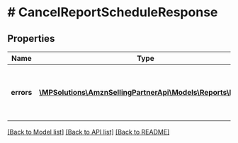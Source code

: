 # # CancelReportScheduleResponse

## Properties

Name | Type | Description | Notes
------------ | ------------- | ------------- | -------------
**errors** | [**\MPSolutions\AmznSellingPartnerApi\Models\Reports\Error[]**](Error.md) | A list of error responses returned when a request is unsuccessful. | [optional]

[[Back to Model list]](../../README.md#models) [[Back to API list]](../../README.md#endpoints) [[Back to README]](../../README.md)
